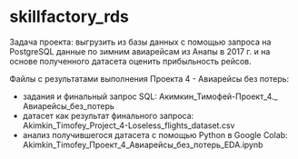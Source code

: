 # skillfactory_rds
Задача проекта: выгрузить из базы данных с помощью запроса на PostgreSQL данные по зимним авиарейсам из Анапы в 2017 г.
и на основе полученного датасета оценить прибыльность рейсов.

Файлы с результатами выполнения Проекта 4 - Авиарейсы без потерь:

- задания и финальный запрос SQL: Акимкин_Тимофей-Проект_4._ Авиарейсы_без_потерь
- датасет как результат финального запроса: Akimkin_Timofey_Project_4-Loseless_flights_dataset.csv
- анализ получившегося датасета с помощью Python в Google Colab: Akimkin_Timofey_Проект_4_Авиарейсы_без_потерь_EDA.ipynb


